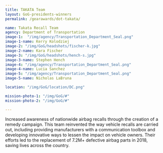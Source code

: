 ```yaml
---
title: TAKATA Team
layout: GoG-presidents-winners
permalink: /gearawards/dot-takata/

name: Takata Recall Team
agency: Department of Transportation
image-1:  "/img/agency/Transportation_Department_Seal.png"
image-1-name: Kerry Kolodziej
image-2: "/img/GoG/headshots/fischer-k.jpg"
image-2-name: Kara Fischer
image-3: "/img/GoG/headshots/hench-s.jpg"
image-3-name: Stephen Hench
image-4: "/img/agency/Transportation_Department_Seal.png"
image-4-name: Lucia Sanchez
image-5: "/img/agency/Transportation_Department_Seal.png"
image-5-name: Nicholas LaBruna

location: "/img/GoG/location/DC.png"

mission-photo-1: "/img/GoG/#"
mission-photo-2: "/img/GoG/#"

---
```



Increased awareness of nationwide airbag recalls through the creation of a remedy campaign. This team reinvented the way vehicle recalls are carried out, including providing manufacturers with a communication toolbox and developing innovative ways to lessen the impact on vehicle owners. Their efforts led to the replacement of 7.2M+ defective airbag parts in 2018, saving lives across the country.
